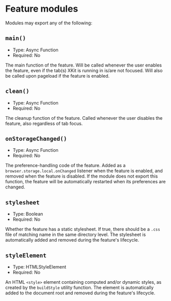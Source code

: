 # Feature modules

Modules may export any of the following:

## `main()`
- Type: Async Function
- Required: No

The main function of the feature. Will be called whenever the user enables the feature, even if the tab(s) XKit is running in is/are not focused. Will also be called upon pageload if the feature is enabled.

## `clean()`
- Type: Async Function
- Required: No

The cleanup function of the feature. Called whenever the user disables the feature, also regardless of tab focus.

## `onStorageChanged()`
- Type: Async Function
- Required: No

The preference-handling code of the feature. Added as a `browser.storage.local.onChanged` listener when the feature is enabled, and removed when the feature is disabled. If the module does not export this function, the feature will be automatically restarted when its preferences are changed.

## `stylesheet`
- Type: Boolean
- Required: No

Whether the feature has a static stylesheet. If true, there should be a `.css` file of matching name in the same directory level. The stylesheet is automatically added and removed during the feature's lifecycle.

## `styleElement`
- Type: HTMLStyleElement
- Required: No

An HTML `<style>` element containing computed and/or dynamic styles, as created by the `buildStyle` utility function. The element is automatically added to the document root and removed during the feature's lifecycle.
